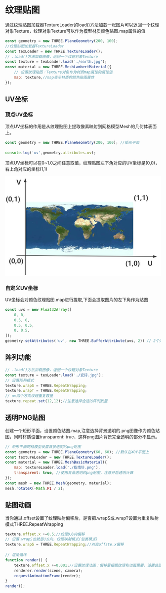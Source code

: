 # 纹理贴图

通过纹理贴图加载器TextureLoader的load()方法加载一张图片可以返回一个纹理对象Texture，纹理对象Texture可以作为模型材质颜色贴图.map属性的值

```js
const geometry = new THREE.PlaneGeometry(200, 100); 
//纹理贴图加载器TextureLoader
const texLoader = new THREE.TextureLoader();
// .load()方法加载图像，返回一个纹理对象Texture
const texture = texLoader.load('./earth.jpg');
const material = new THREE.MeshLambertMaterial({
    // 设置纹理贴图：Texture对象作为材质map属性的属性值
    map: texture,//map表示材质的颜色贴图属性
});
```

## UV坐标

### 顶点UV坐标

顶点UV坐标的作用是从纹理贴图上提取像素映射到网格模型Mesh的几何体表面上。

```js
const geometry = new THREE.PlaneGeometry(200, 100); //矩形平面

console.log('uv',geometry.attributes.uv);
```

顶点UV坐标可以在0~1.0之间任意取值，纹理贴图左下角对应的UV坐标是(0,0)，右上角对应的坐标(1,1)

![贴图的UV坐标](./images/uv.jpg)

### 自定义UV坐标

UV坐标会对颜色纹理贴图.map进行提取,下面会提取图片的左下角作为贴图

```js
const uvs = new Float32Array([
    0, 0, 
    0.5, 0, 
    0.5, 0.5, 
    0, 0.5, 
]);
geometry.setAttributes('uv', new THREE.BufferAttribute(uvs, 2)) // 2个为一组,表示一个顶点的纹理坐标
```

## 阵列功能

```js
// .load()方法加载图像，返回一个纹理对象Texture
const texture = texLoader.load('./瓷砖.jpg');
// 设置阵列模式
texture.wrapS = THREE.RepeatWrapping;
texture.wrapT = THREE.RepeatWrapping;
// uv两个方向纹理重复数量
texture.repeat.set(12,12);//注意选择合适的阵列数量
```

## 透明PNG贴图

创建一个矩形平面，设置颜色贴图.map,注意选择背景透明的.png图像作为颜色贴图，同时材质设置transparent: true，这样png图片背景完全透明的部分不显示。

```js
// 矩形平面网格模型设置背景透明的png贴图
const geometry = new THREE.PlaneGeometry(60, 60); //默认在XOY平面上
const textureLoader = new THREE.TextureLoader();
const material = new THREE.MeshBasicMaterial({
    map: textureLoader.load('./指南针.png'),        
    transparent: true, //使用背景透明的png贴图，注意开启透明计算
});
const mesh = new THREE.Mesh(geometry, material);
mesh.rotateX(-Math.PI / 2);
```

## 贴图动画

当你通过.offset设置了纹理映射偏移后，是否把.wrapS或.wrapT设置为重复映射模式THREE.RepeatWrapping

```js
texture.offset.x +=0.5;//纹理U方向偏移
// 设置.wrapS也就是U方向，纹理映射模式(包裹模式)
texture.wrapS = THREE.RepeatWrapping;//对应offste.x偏移

// 渲染循环
function render() {
    texture.offset.x +=0.001;//设置纹理动画：偏移量根据纹理和动画需要，设置合适的值
    renderer.render(scene, camera);
    requestAnimationFrame(render);
}
render();
```


